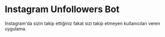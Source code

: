 # Instagram Unfollowers Bot

Instagram'da sizin takip ettiğiniz fakat sizi takip etmeyen kullanıcıları veren uygulama.
